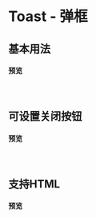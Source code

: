 # Toast - 弹框
## 基本用法
#### 预览
<br>
<ClientOnly>
    <toast-demos-1/>
</ClientOnly>

## 可设置关闭按钮
#### 预览
<br>
<ClientOnly>
    <toast-demos-2/>
</ClientOnly>

## 支持HTML
#### 预览
<br>
<ClientOnly>
    <toast-demos-3/>
</ClientOnly>